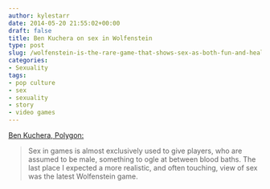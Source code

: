 ```yaml
---
author: kylestarr
date: 2014-05-20 21:55:02+00:00
draft: false
title: Ben Kuchera on sex in Wolfenstein
type: post
slug: /wolfenstein-is-the-rare-game-that-shows-sex-as-both-fun-and-healing/
categories:
- Sexuality
tags:
- pop culture
- sex
- sexuality
- story
- video games
---
```


[Ben Kuchera, Polygon:](http://www.polygon.com/2014/5/20/5734482/wolfenstein-sex)

> Sex in games is almost exclusively used to give players, who are assumed to be male, something to ogle at between blood baths. The last place I expected a more realistic, and often touching, view of sex was the latest Wolfenstein game.
